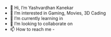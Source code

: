 - 👋 Hi, I’m Yashvardhan Kanekar
- 👀 I’m interested in Gaming, Movies, 3D Cading
- 🌱 I’m currently learning in 
- 💞️ I’m looking to collaborate on 
- 📫 How to reach me - 

<!---
yash-py/yash-py is a ✨ special ✨ repository because its `README.md` (this file) appears on your GitHub profile.
You can click the Preview link to take a look at your changes.
--->
